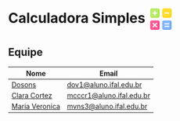 # Calculadora Simples <img src="img/icone-calc.png" alt="Logo" height="50px" align="center">

## Equipe

| Nome                                         | Email                    |
| -------------------------------------------- | ------------------------ |
| [Dosons](https://www.github.com/dosonsvitor)               | dov1@aluno.ifal.edu.br   |
| [Clara Cortez](https://www.github.com/claracortez1) | mcccr1@aluno.ifal.edu.br |
| [Maria Veronica](https://www.github.com/m-veronica-n) | mvns3@aluno.ifal.edu.br  |
